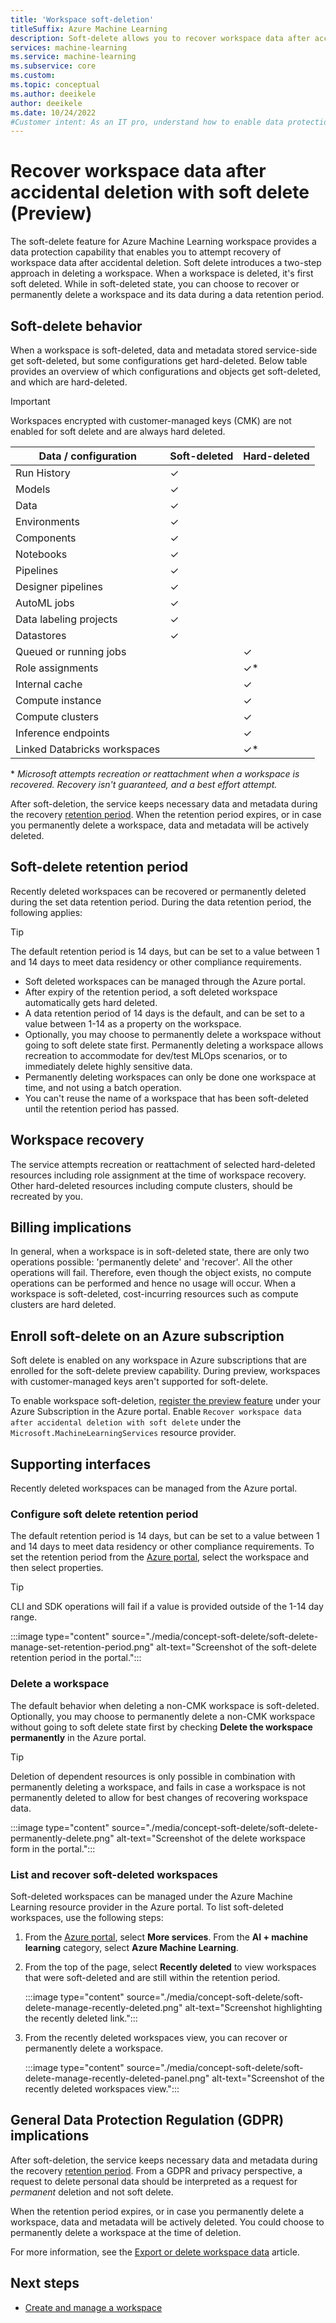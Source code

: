 ```yaml
---
title: 'Workspace soft-deletion'
titleSuffix: Azure Machine Learning
description: Soft-delete allows you to recover workspace data after accidental deletion 
services: machine-learning
ms.service: machine-learning
ms.subservice: core
ms.custom: 
ms.topic: conceptual
ms.author: deeikele
author: deeikele
ms.date: 10/24/2022
#Customer intent: As an IT pro, understand how to enable data protection capabilities, to protect against accidental deletion.
---
```


# Recover workspace data after accidental deletion with soft delete (Preview)

The soft-delete feature for Azure Machine Learning workspace provides a data protection capability that enables you to attempt recovery of workspace data after accidental deletion. Soft delete introduces a two-step approach in deleting a workspace. When a workspace is deleted, it's first soft deleted. While in soft-deleted state, you can choose to recover or permanently delete a workspace and its data during a data retention period.

## Soft-delete behavior

When a workspace is soft-deleted, data and metadata stored service-side get soft-deleted, but some configurations get hard-deleted. Below table provides an overview of which configurations and objects get soft-deleted, and which are hard-deleted.

> [!IMPORTANT] 
> Workspaces encrypted with customer-managed keys (CMK) are not enabled for soft delete and are always hard deleted.

Data / configuration | Soft-deleted | Hard-deleted
---|---|---
Run History | ✓ | 
Models | ✓ | 
Data | ✓ | 
Environments | ✓ | 
Components | ✓ |
Notebooks | ✓ | 
Pipelines | ✓ |
Designer pipelines | ✓ | 
AutoML jobs | ✓ |
Data labeling projects | ✓ | 
Datastores | ✓ | 
Queued or running jobs | | ✓
Role assignments | | ✓*
Internal cache | | ✓ 
Compute instance |  | ✓ 
Compute clusters |  | ✓ 
Inference endpoints | | ✓ 
Linked Databricks workspaces | | ✓*

\* *Microsoft attempts recreation or reattachment when a workspace is recovered. Recovery isn't guaranteed, and a best effort attempt.*

After soft-deletion, the service keeps necessary data and metadata during the recovery [retention period](#soft-delete-retention-period). When the retention period expires, or in case you permanently delete a workspace, data and metadata will be actively deleted.

## Soft-delete retention period

Recently deleted workspaces can be recovered or permanently deleted during the set data retention period. During the data retention period, the following applies:

> [!TIP]
> The default retention period is 14 days, but can be set to a value between 1 and 14 days to meet data residency or other compliance requirements. 

* Soft deleted workspaces can be managed through the Azure portal. 
* After expiry of the retention period, a soft deleted workspace automatically gets hard deleted.
* A data retention period of 14 days is the default, and can be set to a value between 1-14 as a property on the workspace.
* Optionally, you may choose to permanently delete a workspace without going to soft delete state first. Permanently deleting a workspace allows recreation to accommodate for dev/test MLOps scenarios, or to immediately delete highly sensitive data.
* Permanently deleting workspaces can only be done one workspace at time, and not using a batch operation.
* You can't reuse the name of a workspace that has been soft-deleted until the retention period has passed.

## Workspace recovery

The service attempts recreation or reattachment of selected hard-deleted resources including role assignment at the time of workspace recovery. Other hard-deleted resources including compute clusters, should be recreated by you.

## Billing implications

In general, when a workspace is in soft-deleted state, there are only two operations possible: 'permanently delete' and 'recover'. All the other operations will fail. Therefore, even though the object exists, no compute operations can be performed and hence no usage will occur. When a workspace is soft-deleted, cost-incurring resources such as compute clusters are hard deleted.

## Enroll soft-delete on an Azure subscription

Soft delete is enabled on any workspace in Azure subscriptions that are enrolled for the soft-delete preview capability. During preview, workspaces with customer-managed keys aren't supported for soft-delete.

To enable workspace soft-deletion, [register the preview feature](/azure/azure-resource-manager/management/preview-features?tabs=azure-portal#register-preview-feature) under your Azure Subscription in the Azure portal. Enable `Recover workspace data after accidental deletion with soft delete` under the `Microsoft.MachineLearningServices` resource provider.

## Supporting interfaces

Recently deleted workspaces can be managed from the Azure portal.

### Configure soft delete retention period

The default retention period is 14 days, but can be set to a value between 1 and 14 days to meet data residency or other compliance requirements. To set the retention period from the [Azure portal](https://portal.azure.com), select the workspace and then select properties.

> [!TIP]
> CLI and SDK operations will fail if a value is provided outside of the 1-14 day range.

:::image type="content" source="./media/concept-soft-delete/soft-delete-manage-set-retention-period.png" alt-text="Screenshot of the soft-delete retention period in the portal.":::

### Delete a workspace

The default behavior when deleting a non-CMK workspace is soft-deleted. Optionally, you may choose to permanently delete a non-CMK workspace without going to soft delete state first by checking __Delete the workspace permanently__ in the Azure portal.

> [!TIP]
> Deletion of dependent resources is only possible in combination with permanently deleting a workspace, and fails in case a workspace is not permanently deleted to allow for best changes of recovering workspace data.

:::image type="content" source="./media/concept-soft-delete/soft-delete-permanently-delete.png" alt-text="Screenshot of the delete workspace form in the portal.":::

### List and recover soft-deleted workspaces

Soft-deleted workspaces can be managed under the Azure Machine Learning resource provider in the Azure portal. To list soft-deleted workspaces, use the following steps:

1. From the [Azure portal](https://portal.azure.com), select __More services__.  From the __AI + machine learning__ category, select __Azure Machine Learning__.
1. From the top of the page, select __Recently deleted__ to view workspaces that were soft-deleted and are still within the retention period.

    :::image type="content" source="./media/concept-soft-delete/soft-delete-manage-recently-deleted.png" alt-text="Screenshot highlighting the recently deleted link.":::

1. From the recently deleted workspaces view, you can recover or permanently delete a workspace.

    :::image type="content" source="./media/concept-soft-delete/soft-delete-manage-recently-deleted-panel.png" alt-text="Screenshot of the recently deleted workspaces view.":::

## General Data Protection Regulation (GDPR) implications

After soft-deletion, the service keeps necessary data and metadata during the recovery [retention period](#soft-delete-retention-period). From a GDPR and privacy perspective, a request to delete personal data should be interpreted as a request for *permanent* deletion and not soft delete.

When the retention period expires, or in case you permanently delete a workspace, data and metadata will be actively deleted. You could choose to permanently delete a workspace at the time of deletion.

For more information, see the [Export or delete workspace data](how-to-export-delete-data.md) article.

## Next steps

+ [Create and manage a workspace](how-to-manage-workspace.md)
